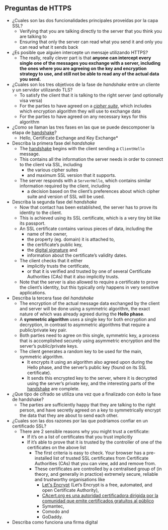 ## Preguntas de HTTPS

* ¿Cuales son las dos funcionalidades principales proveídas por la capa SSL?
  - Verifying that you are talking directly to the server that you think you are talking to
  - Ensuring that only the server can read what you send it and only you can read what it sends back
* ¿Es posible que alguien intercepte un mensaje utilizando HTTPS?
  - The really, really clever part is that **anyone can intercept every single one of the messages you exchange with a server, including the ones where you are agreeing on the key and encryption strategy to use, and still not be able to read any of the actual data you send.**
* ¿Cuales son los tres objetivos de la fase de *handshake* entre un cliente y un servidor utilizando TLS?
  - To satisfy the client that it is talking to the right server (and optionally visa versa)
  - For the parties to have agreed on a *[cipher suite](https://en.wikipedia.org/wiki/Cipher_suite)*, which includes which encryption algorithm they will use to exchange data
  - For the parties to have agreed on any necessary keys for this algorithm
* ¿Como se llaman las tres fases en las que se puede descomponer la etapa de [handshake](http://www.dictionary.com/browse/handshake)?
  - Hello, Certificate Exchange and Key Exchange*
* Describa la primera fase del  *handshake*
  - The [handshake](http://www.dictionary.com/browse/handshake) begins with the client sending a `ClientHello` message. 
  - This contains all the information the server needs in order to connect to the client via SSL, including 
    - the various cipher suites 
    - and maximum SSL version that it supports. 
  - The server responds with a `ServerHello`, which contains similar information required by the client, including 
    - a decision based on the client’s preferences about which cipher suite and version of SSL will be used.
* Describa la segunda fase del  *handshake*
  - Now that contact has been established, the server has to prove its identity to the client. 
  - This is achieved using its SSL certificate, which is a very tiny bit like its passport. 
  - An SSL certificate contains various pieces of data, including the 
     - name of the owner,
     - the property (eg. domain) it is attached to, 
     - the certificate’s public key, 
     - the [digital signature](https://en.wikipedia.org/wiki/Digital_signature) and 
     - information about the certificate’s validity dates. 
  - The client checks that it either 
    - implicitly trusts the certificate, 
    - or that it is verified and trusted by one of several Certificate Authorities (CAs) that it also implicitly trusts. 
  - Note that the server is also allowed to require a certificate to prove the client’s identity, but this typically only happens in very sensitive applications.
* Describa la tercera fase del  *handshake*
  - The encryption of the actual message data exchanged by the client and server will be done using a symmetric algorithm, the exact nature of which was already agreed during the **Hello phase**. 
  - A **symmetric algorithm** uses a single key for both encryption and decryption, in contrast to asymmetric algorithms that require a public/private key pair. 
  - Both parties need to agree on this single, symmetric key, a process that is accomplished securely using asymmetric encryption and the server’s public/private keys.
  - The client generates a random key to be used for the main, symmetric algorithm. 
    - It encrypts it using an algorithm also agreed upon during the Hello phase, and the server’s public key (found on its SSL certificate). 
    - It sends this encrypted key to the server, where it is decrypted using the server’s private key, and the interesting parts of the [handshake](http://www.dictionary.com/browse/handshake) are complete. 
* ¿Que tipo de cifrado se utiliza una vez que a finalizado con éxito la fase de handshake?
  - The parties are sufficiently happy that they are talking to the right person, and have secretly agreed on a key to symmetrically encrypt the data that they are about to send each other. 
* ¿Cuales son las dos razones por las que podríamos confiar en un certificado SSL?
  * There are 2 sensible reasons why you might trust a certificate:
    * If it’s on a list of certificates that you trust implicitly
    * If it’s able to prove that it is trusted by the controller of one of the certificates on the above list
      * The first criteria is easy to check. Your browser has a pre-installed list of trusted SSL certificates from Certificate Authorities (CAs) that you can view, add and remove from. 
      * These certificates are controlled by a centralised group of (in theory, and generally in practice) extremely secure, reliable and trustworthy organisations like 
        - [Let's Encrypt](https://letsencrypt.org/) (Let’s Encrypt is a free, automated, and open Certificate Authority),
        - [CAcert.org es una autoridad certificadora dirigida por la comunidad que emite certificados gratuitos al público](http://www.cacert.org/)
        - Symantec, 
        - Comodo and 
        - GoDaddy. 
* Describa como funciona una firma digital
